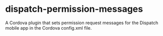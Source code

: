 # dispatch-permission-messages

A Cordova plugin that sets permission request messages for the Dispatch mobile app in the Cordova config.xml file.
